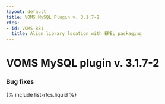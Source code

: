```yaml
---
layout: default
title: VOMS MySQL Plugin v. 3.1.7-2
rfcs:
- id: VOMS-881
  title: Align library location with EPEL packaging
---
```

# VOMS MySQL plugin v. 3.1.7-2

### Bug fixes

{% include list-rfcs.liquid %}
